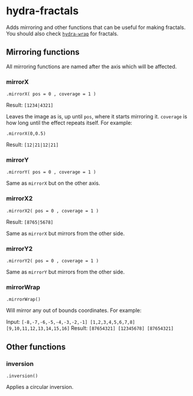 # hydra-fractals

Adds mirroring and other functions that can be useful for making fractals. You should also check [`hydra-wrap`](./hydra-wrap.md) for fractals.

## Mirroring functions

All mirroring functions are named after the axis which will be affected.


### mirrorX

`.mirrorX( pos = 0 , coverage = 1 )`

Result: `[1234|4321]`

Leaves the image as is, up until `pos`, where it starts mirroring it. `coverage` is how long until the effect repeats itself. For example:

`.mirrorX(0,0.5)`

Result: `[12|21|12|21]`

### mirrorY

`.mirrorY( pos = 0 , coverage = 1 )`

Same as `mirrorX` but on the other axis.

### mirrorX2

`.mirrorX2( pos = 0 , coverage = 1 )`

Result: `[8765|5678]`

Same as `mirrorX` but mirrors from the other side.

### mirrorY2

`.mirrorY2( pos = 0 , coverage = 1 )`

Same as `mirrorY` but mirrors from the other side.

### mirrorWrap

`.mirrorWrap()`

Will mirror any out of bounds coordinates. For example:

Input: `[-8,-7,-6,-5,-4,-3,-2,-1] [1,2,3,4,5,6,7,8] [9,10,11,12,13,14,15,16]`
Result: `[87654321] [12345678] [87654321]`

## Other functions

### inversion

`.inversion()`

Applies a circular inversion.